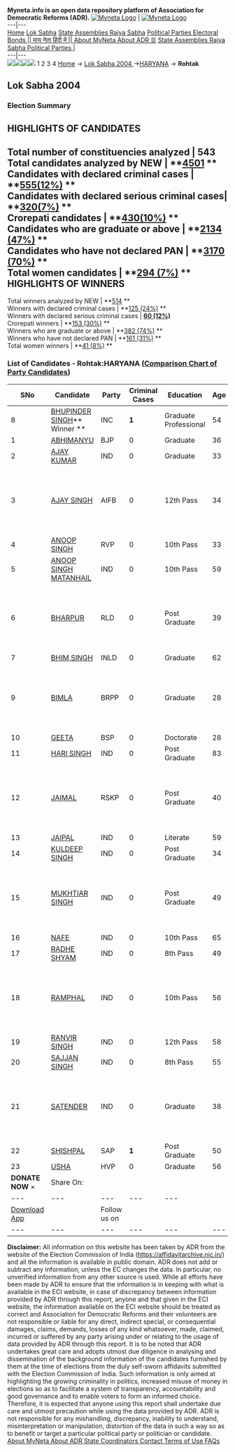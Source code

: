 **Myneta.info is an open data repository platform of Association for Democratic Reforms (ADR).**
[![Myneta Logo](https://www.myneta.info/lib/img/myneta-logo.png)](https://www.myneta.info/) | [![Myneta Logo](https://www.myneta.info/lib/img/adr-logo.png)](https://adrindia.org)  
---|---  
[Home](https://www.myneta.info/) [Lok Sabha](https://www.myneta.info/#ls "Lok Sabha") [ State Assemblies ](https://www.myneta.info/#sa "State Assemblies") [Rajya Sabha](https://www.myneta.info/#rs "Rajya Sabha") [Political Parties ](https://www.myneta.info/party "Political Parties") [ Electoral Bonds ](https://www.myneta.info/electoral_bonds "Electoral Bonds") [ || माय नेता हिंदी में || ](https://translate.google.co.in/translate?prev=hp&hl=en&js=y&u=www.myneta.info&sl=en&tl=hi&history_state0=) [ About MyNeta ](https://adrindia.org/content/about-myneta) [ About ADR ](https://adrindia.org/about-adr/who-we-are) [☰](javascript:void\(0\))
[ State Assemblies ](https://www.myneta.info/#sa "State Assemblies") [ Rajya Sabha ](https://www.myneta.info/#rs "Rajya Sabha") [ Political Parties ](https://www.myneta.info/party "Political Parties")
|   
---|---  
![](https://www.myneta.info/lib/img/banner/banner-1.png)![](https://www.myneta.info/lib/img/banner/banner-2.png)![](https://www.myneta.info/lib/img/banner/banner-3.png)![](https://www.myneta.info/lib/img/banner/banner-4.png)
1  2  3  4 
[Home](https://www.myneta.info/) → [Lok Sabha 2004 ](https://www.myneta.info/loksabha2004/)→[HARYANA](https://www.myneta.info/loksabha2004/index.php?action=show_constituencies&state_id=7) → **Rohtak**
### 
## Lok Sabha 2004 
###  Election Summary 
HIGHLIGHTS OF CANDIDATES  
---  
Total number of constituencies analyzed |  543   
Total candidates analyzed by NEW | **[4501](https://www.myneta.info/loksabha2004/index.php?action=summary&subAction=candidates_analyzed&sort=candidate#summary) **  
Candidates with declared criminal cases | **[555(12%)](https://www.myneta.info/loksabha2004/index.php?action=summary&subAction=crime&sort=candidate#summary) **  
Candidates with declared serious criminal cases| **[320(7%)](https://www.myneta.info/loksabha2004/index.php?action=summary&subAction=serious_crime&sort=candidate#summary) **  
Crorepati candidates | **[430(10%)](https://www.myneta.info/loksabha2004/index.php?action=summary&subAction=crorepati&sort=candidate#summary) **  
Candidates who are graduate or above | **[2134 (47%)](https://www.myneta.info/loksabha2004/index.php?action=summary&subAction=education&sort=candidate#summary) **  
Candidates who have not declared PAN | **[3170 (70%)](https://www.myneta.info/loksabha2004/index.php?action=summary&subAction=without_pan&sort=candidate#summary) **  
Total women candidates | **[294 (7%)](https://www.myneta.info/loksabha2004/index.php?action=summary&subAction=women_candidate&sort=candidate#summary) **  
HIGHLIGHTS OF WINNERS  
---  
Total winners analyzed by NEW | **[514](https://www.myneta.info/loksabha2004/index.php?action=summary&subAction=winner_analyzed&sort=candidate#summary) **  
Winners with declared criminal cases | **[125 (24%)](https://www.myneta.info/loksabha2004/index.php?action=summary&subAction=winner_crime&sort=candidate#summary) **  
Winners with declared serious criminal cases | **[60 (12%)](https://www.myneta.info/loksabha2004/index.php?action=summary&subAction=winner_serious_crime&sort=candidate#summary)**  
Crorepati winners | **[153 (30%)](https://www.myneta.info/loksabha2004/index.php?action=summary&subAction=winner_crorepati&sort=candidate#summary) **  
Winners who are graduate or above | **[382 (74%)](https://www.myneta.info/loksabha2004/index.php?action=summary&subAction=winner_education&sort=candidate#summary) **  
Winners who have not declared PAN | **[161 (31%)](https://www.myneta.info/loksabha2004/index.php?action=summary&subAction=winner_without_pan&sort=candidate#summary) **  
Total women winners | **[41 (8%)](https://www.myneta.info/loksabha2004/index.php?action=summary&subAction=winner_women&sort=candidate#summary) **  
### List of Candidates - Rohtak:HARYANA ([Comparison Chart of Party Candidates](https://www.myneta.info/loksabha2004/comparisonchart.php?constituency_id=146))
SNo | Candidate| Party| Criminal Cases| Education| Age| Total Assets| Liabilities  
---|---|---|---|---|---|---|---  
8  | [BHUPINDER SINGH](https://www.myneta.info/loksabha2004/candidate.php?candidate_id=1301)** Winner ** | INC | **1** | Graduate Professional| 54 | Rs 94,86,571 ~ 94 Lacs+ | Rs 4,57,151 ~ 4 Lacs+  
1  | [ABHIMANYU](https://www.myneta.info/loksabha2004/candidate.php?candidate_id=1302) | BJP | 0 | Graduate| 36 | Rs 4,43,75,405 ~ 4 Crore+ | Rs 0 ~   
2  | [AJAY KUMAR](https://www.myneta.info/loksabha2004/candidate.php?candidate_id=1316) | IND | 0 | Graduate| 33 | Rs 76,056 ~ 76 Thou+ | Rs 0 ~   
3  | [AJAY SINGH](https://www.myneta.info/loksabha2004/candidate.php?candidate_id=1306) | AIFB | 0 | 12th Pass| 34 | ![](https://myneta.info/image_v2.php?myneta_folder=loksabha2004&candidate_id=1306&col=ta) | ![](https://myneta.info/image_v2.php?myneta_folder=loksabha2004&candidate_id=1306&col=lia)  
4  | [ANOOP SINGH](https://www.myneta.info/loksabha2004/candidate.php?candidate_id=1321) | RVP | 0 | 10th Pass| 33 | Rs 3,39,070 ~ 3 Lacs+ | Rs 0 ~   
5  | [ANOOP SINGH MATANHAIL](https://www.myneta.info/loksabha2004/candidate.php?candidate_id=1310) | IND | 0 | 10th Pass| 59 | Rs 4,26,152 ~ 4 Lacs+ | Rs 0 ~   
6  | [BHARPUR](https://www.myneta.info/loksabha2004/candidate.php?candidate_id=1312) | RLD | 0 | Post Graduate| 39 | ![](https://myneta.info/image_v2.php?myneta_folder=loksabha2004&candidate_id=1312&col=ta) | ![](https://myneta.info/image_v2.php?myneta_folder=loksabha2004&candidate_id=1312&col=lia)  
7  | [BHIM SINGH](https://www.myneta.info/loksabha2004/candidate.php?candidate_id=1303) | INLD | 0 | Graduate| 62 | Rs 58,04,973 ~ 58 Lacs+ | Rs 4,39,167 ~ 4 Lacs+  
9  | [BIMLA](https://www.myneta.info/loksabha2004/candidate.php?candidate_id=1319) | BRPP | 0 | Graduate| 28 | ![](https://myneta.info/image_v2.php?myneta_folder=loksabha2004&candidate_id=1319&col=ta) | ![](https://myneta.info/image_v2.php?myneta_folder=loksabha2004&candidate_id=1319&col=lia)  
10  | [GEETA](https://www.myneta.info/loksabha2004/candidate.php?candidate_id=1304) | BSP | 0 | Doctorate| 28 | Rs 9,12,640 ~ 9 Lacs+ | Rs 2,00,000 ~ 2 Lacs+  
11  | [HARI SINGH](https://www.myneta.info/loksabha2004/candidate.php?candidate_id=1317) | IND | 0 | Post Graduate| 83 | Rs 5,53,891 ~ 5 Lacs+ | Rs 0 ~   
12  | [JAIMAL](https://www.myneta.info/loksabha2004/candidate.php?candidate_id=1324) | RSKP | 0 | Post Graduate| 40 | ![](https://myneta.info/image_v2.php?myneta_folder=loksabha2004&candidate_id=1324&col=ta) | ![](https://myneta.info/image_v2.php?myneta_folder=loksabha2004&candidate_id=1324&col=lia)  
13  | [JAIPAL](https://www.myneta.info/loksabha2004/candidate.php?candidate_id=1307) | IND | 0 | Literate| 59 | Rs 1,00,000 ~ 1 Lacs+ | Rs 0 ~   
14  | [KULDEEP SINGH](https://www.myneta.info/loksabha2004/candidate.php?candidate_id=1318) | IND | 0 | Post Graduate| 34 | Rs 2,47,000 ~ 2 Lacs+ | Rs 0 ~   
15  | [MUKHTIAR SINGH](https://www.myneta.info/loksabha2004/candidate.php?candidate_id=1322) | IND | 0 | Post Graduate| 49 | ![](https://myneta.info/image_v2.php?myneta_folder=loksabha2004&candidate_id=1322&col=ta) | ![](https://myneta.info/image_v2.php?myneta_folder=loksabha2004&candidate_id=1322&col=lia)  
16  | [NAFE](https://www.myneta.info/loksabha2004/candidate.php?candidate_id=1309) | IND | 0 | 10th Pass| 65 | Rs 12,79,750 ~ 12 Lacs+ | Rs 0 ~   
17  | [RADHE SHYAM](https://www.myneta.info/loksabha2004/candidate.php?candidate_id=1308) | IND | 0 | 8th Pass| 49 | Rs 1,96,141 ~ 1 Lacs+ | Rs 0 ~   
18  | [RAMPHAL](https://www.myneta.info/loksabha2004/candidate.php?candidate_id=1314) | IND | 0 | 10th Pass| 56 | ![](https://myneta.info/image_v2.php?myneta_folder=loksabha2004&candidate_id=1314&col=ta) | ![](https://myneta.info/image_v2.php?myneta_folder=loksabha2004&candidate_id=1314&col=lia)  
19  | [RANVIR SINGH](https://www.myneta.info/loksabha2004/candidate.php?candidate_id=1311) | IND | 0 | 12th Pass| 58 | Rs 10,42,874 ~ 10 Lacs+ | Rs 0 ~   
20  | [SAJJAN SINGH](https://www.myneta.info/loksabha2004/candidate.php?candidate_id=1323) | IND | 0 | 8th Pass| 55 | Rs 6,41,074 ~ 6 Lacs+ | Rs 27,000 ~ 27 Thou+  
21  | [SATENDER](https://www.myneta.info/loksabha2004/candidate.php?candidate_id=1320) | IND | 0 | Graduate| 38 | ![](https://myneta.info/image_v2.php?myneta_folder=loksabha2004&candidate_id=1320&col=ta) | ![](https://myneta.info/image_v2.php?myneta_folder=loksabha2004&candidate_id=1320&col=lia)  
22  | [SHISHPAL](https://www.myneta.info/loksabha2004/candidate.php?candidate_id=1313) | SAP | **1** | Post Graduate| 50 | Rs 23,75,038 ~ 23 Lacs+ | Rs 20,000 ~ 20 Thou+  
23  | [USHA](https://www.myneta.info/loksabha2004/candidate.php?candidate_id=1305) | HVP | 0 | Graduate| 56 | Rs 60,66,861 ~ 60 Lacs+ | Rs 0 ~   
|  **DONATE NOW** × |  Share On:  | [](https://api.whatsapp.com/send?text=https%3A%2F%2Fmyneta.info%2Fpunjab2022%2Findex.php%3Faction%3Dshow_constituencies%26state_id%3D19) | [](https://www.facebook.com/sharer/sharer.php?u=https%3A%2F%2Fmyneta.info%2Fpunjab2022%2Findex.php%3Faction%3Dshow_constituencies%26state_id%3D19) | [](https://twitter.com/share?url=https%3A%2F%2Fmyneta.info%2Fpunjab2022%2Findex.php%3Faction%3Dshow_constituencies%26state_id%3D19)  
---|---|---|---|---  
| [ Download App ](https://play.google.com/store/apps/details?id=com.webrosoft.myneta1&pcampaignid=pcampaignidMKT-Other-global-all-co-prtnr-py-PartBadge-Mar2515-1) | [](https://play.google.com/store/apps/details?id=com.webrosoft.myneta1&pcampaignid=pcampaignidMKT-Other-global-all-co-prtnr-py-PartBadge-Mar2515-1) |  Follow us on  | [](https://www.facebook.com/adrindia.org/) | [](https://twitter.com/adrspeaks) | [](https://groups.google.com/g/national-election-watch?hl=en&pli=1) | [](https://www.instagram.com/adrspeaks/) | [](https://www.youtube.com/user/adrspeaks) | [](https://sharechat.com/profile/adrspeaks)  
---|---|---|---|---|---|---|---|---  
**Disclaimer:** All information on this website has been taken by ADR from the website of the Election Commission of India (https://affidavitarchive.nic.in/) and all the information is available in public domain. ADR does not add or subtract any information, unless the EC changes the data. In particular, no unverified information from any other source is used. While all efforts have been made by ADR to ensure that the information is in keeping with what is available in the ECI website, in case of discrepancy between information provided by ADR through this report, anyone and that given in the ECI website, the information available on the ECI website should be treated as correct and Association for Democratic Reforms and their volunteers are not responsible or liable for any direct, indirect special, or consequential damages, claims, demands, losses of any kind whatsoever, made, claimed, incurred or suffered by any party arising under or relating to the usage of data provided by ADR through this report. It is to be noted that ADR undertakes great care and adopts utmost due diligence in analysing and dissemination of the background information of the candidates furnished by them at the time of elections from the duly self-sworn affidavits submitted with the Election Commission of India. Such information is only aimed at highlighting the growing criminality in politics, increased misuse of money in elections so as to facilitate a system of transparency, accountability and good governance and to enable voters to form an informed choice. Therefore, it is expected that anyone using this report shall undertake due care and utmost precaution while using the data provided by ADR. ADR is not responsible for any mishandling, discrepancy, inability to understand, misinterpretation or manipulation, distortion of the data in such a way so as to benefit or target a particular political party or politician or candidate. 
[ About MyNeta ](https://adrindia.org/content/about-myneta) [ About ADR ](https://adrindia.org/about-adr/who-we-are) [ State Coordinators ](https://adrindia.org/about-adr/state-coordinators) [ Contact ](https://adrindia.org/contact-us) [ Terms of Use ](https://adrindia.org/content/adr-terms-use) [ FAQs ](https://adrindia.org/content/faqs)
